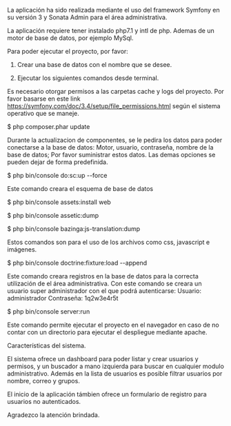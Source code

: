 La aplicación ha sido realizada mediante el uso del framework Symfony en su versión 3 y Sonata Admin para el área administrativa.


La aplicación requiere tener instalado php7.1 y intl de php. Ademas de un motor de base de datos, por ejemplo MySql.


Para poder ejecutar el proyecto, por favor:


1) Crear una base de datos con el nombre que se desee.


2) Ejecutar los siguientes comandos desde terminal.


Es necesario otorgar permisos a las carpetas cache y logs del proyecto. Por favor basarse en este link https://symfony.com/doc/3.4/setup/file_permissions.html según el sistema operativo que se maneje.

$ php composer.phar update

Durante la actualizacion de componentes, se le pedira los datos para poder conectarse a la base de datos: Motor, usuario, contraseña, nombre de la base de datos; Por favor suministrar estos datos. Las demas opciones se pueden dejar de forma predefinida.

$ php bin/console do:sc:up --force

Este comando creara el esquema de base de datos

$ php bin/console assets:install web

$ php bin/console assetic:dump

$ php bin/console bazinga:js-translation:dump

Estos comandos son para el uso de los archivos como css, javascript e imágenes.

$ php bin/console doctrine:fixture:load --append

Este comando creara registros en la base de datos para la correcta utilización de el área administrativa. Con este comando se creara un usuario super administrador con el que podrá autenticarse: 
Usuario: administrador
Contraseña: 1q2w3e4r5t

$ php bin/console server:run

Este comando permite ejecutar el proyecto en el navegador en caso de no contar con un directorio para ejecutar el despliegue mediante apache.

Características del sistema.

El sistema ofrece un dashboard para poder listar y crear usuarios y permisos, y un buscador a mano izquierda para buscar en cualquier modulo administrativo. Además en la lista de usuarios es posible filtrar usuarios por nombre, correo y grupos.

El inicio de la aplicación támbien ofrece un formulario de registro para usuarios no autenticados.

Agradezco la atención brindada.